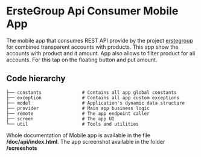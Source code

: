 # ErsteGroup Api Consumer Mobile App

The mobile app that consumes REST API provide by the project [erstegroup](https://github.com/demchiva/erstegroup/tree/master) 
for combined transparent accounts with products. This app show the accounts with product and it amount.
App also allows to filter product for all accounts. For this tap on the floating button and put amount.

## Code hierarchy

    ├── constants               # Contains all app global constants
    ├── exception               # Contains all app custom exceptions
    ├── model                   # Application's dynamic data structure
    ├── provider                # Main app business logic
    ├── remote                  # The app endpoint caller
    ├── screen                  # The app UI
    └── util                    # Tools and utilities

Whole documentation of Mobile app is available in the file **/doc/api/index.html**.
The app screenshot available in the folder **/screeshots**
